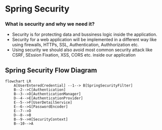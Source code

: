 # Spring Security

### What is security and why we need it?
* Security is for protecting data and bussiness logic inside the application.
* Security for a web application will be implemented in a different way like using firewalls, HTTPs, SSL, Authentication, Authhorization etc.
* Using security we should also avoid most common security attack like CSRF, SEssion Fixation, XSS, CORS etc. inside our application

## Spring Security Flow Diagram
```mermaid
flowchart LR
    A[UserEnteredCredential] --1--> B[SpringSecurityFilter]
    B--2-->C[Authentication]
    B--3-->D[AuthenticationManager]
    D--4-->E[AuthenticationProvider]
    E--5-->F[UserDetailService]
    E--6-->G[PasswordEncoder]
    E--7-->D
    D--8-->B
    B--9-->H[SecurityContext]
    B--10-->A
```